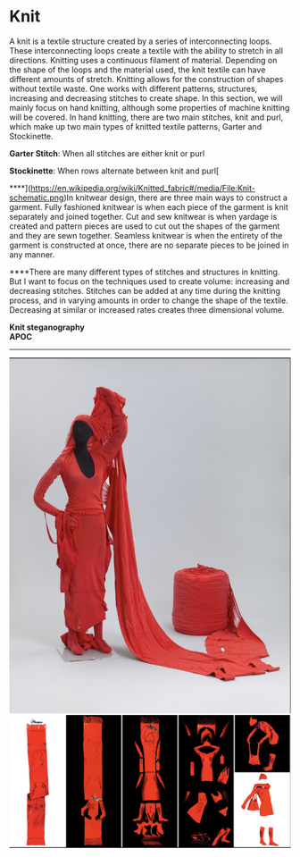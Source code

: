 # Knit

A knit is a textile structure created by a series of interconnecting loops. These interconnecting loops create a textile with the ability to stretch in all directions. Knitting uses a continuous filament of material. Depending on the shape of the loops and the material used, the knit textile can have different amounts of stretch. Knitting allows for the construction of shapes without textile waste. One works with different patterns, structures, increasing and decreasing stitches to create shape. In this section, we will mainly focus on hand knitting, although some properties of machine knitting will be covered. In hand knitting, there are two main stitches, knit and purl, which make up two main types of knitted textile patterns, Garter and Stockinette.

**Garter Stitch**: When all stitches are either knit or purl

**Stockinette**: When rows alternate between knit and purl[  
  
****](https://en.wikipedia.org/wiki/Knitted_fabric#/media/File:Knit-schematic.png)In knitwear design, there are three main ways to construct a garment. Fully fashioned knitwear is when each piece of the garment is knit separately and joined together. Cut and sew knitwear is when yardage is created and pattern pieces are used to cut out the shapes of the garment and they are sewn together. Seamless knitwear is when the entirety of the garment is constructed at once, there are no separate pieces to be joined in any manner.   
  
****There are many different types of stitches and structures in knitting. But I want to focus on the techniques used to create volume: increasing and decreasing stitches. Stitches can be added at any time during the knitting process, and in varying amounts in order to change the shape of the textile. Decreasing at similar or increased rates creates three dimensional volume. 

**Knit steganography  
APOC**

  
  
****  
 ![](.gitbook/assets/screen-shot-2020-07-13-at-4.06.49-pm.png) ![](.gitbook/assets/screen-shot-2020-07-13-at-4.07.11-pm.png) 

